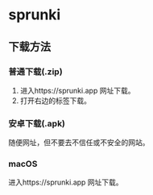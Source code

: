 # sprunki

## 下载方法

### 普通下载(.zip)

1. 进入https://sprunki.app 网址下载。
3. 打开右边的标签下载。

### 安卓下载(.apk)

随便网址，但不要去不信任或不安全的网站。

### macOS

进入https://sprunki.app 网址下载。
